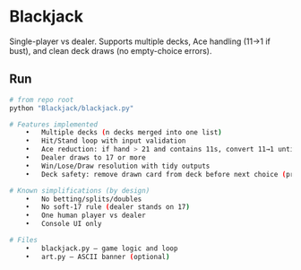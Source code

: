 # Blackjack

Single-player vs dealer. Supports multiple decks, Ace handling (11→1 if bust), and clean deck draws (no empty-choice errors).

## Run
```bash
# from repo root
python "Blackjack/blackjack.py"

# Features implemented
	•	Multiple decks (n decks merged into one list)
	•	Hit/Stand loop with input validation
	•	Ace reduction: if hand > 21 and contains 11s, convert 11→1 until safe or none left
	•	Dealer draws to 17 or more
	•	Win/Lose/Draw resolution with tidy outputs
	•	Deck safety: remove drawn card from deck before next choice (prevents “empty sequence” errors)

# Known simplifications (by design)
	•	No betting/splits/doubles
	•	No soft-17 rule (dealer stands on 17)
	•	One human player vs dealer
	•	Console UI only

# Files
	•	blackjack.py – game logic and loop
	•	art.py – ASCII banner (optional)
